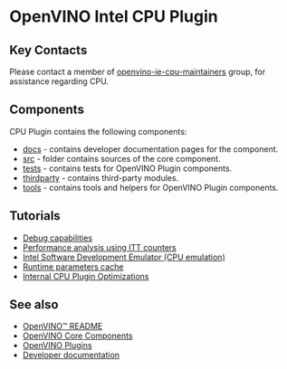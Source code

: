 # OpenVINO Intel CPU Plugin

## Key Contacts

Please contact a member of [openvino-ie-cpu-maintainers](https://github.com/orgs/openvinotoolkit/teams/openvino-ie-cpu-maintainers) group, for assistance regarding CPU.

## Components

CPU Plugin contains the following components:

* [docs](./docs/) - contains developer documentation pages for the component.
* [src](./src/) - folder contains sources of the core component.
* [tests](./tests/) - contains tests for OpenVINO Plugin components.
* [thirdparty](./thirdparty/) - contains third-party modules.
* [tools](./tools/) - contains tools and helpers for OpenVINO Plugin components.

## Tutorials

* [Debug capabilities](./docs/debug_capabilities.md)
* [Performance analysis using ITT counters](./docs/performance_analysis_ITT_counters.md)
* [Intel Software Development Emulator (CPU emulation)](./docs/cpu_emulation.md)
* [Runtime parameters cache](./docs/runtime_parameters_cache.md)
* [Internal CPU Plugin Optimizations](./docs/internal_cpu_plugin_optimization.md)

## See also
 * [OpenVINO™ README](../../../README.md)
 * [OpenVINO Core Components](../../README.md)
 * [OpenVINO Plugins](../README.md)
 * [Developer documentation](../../../docs/dev/index.md)